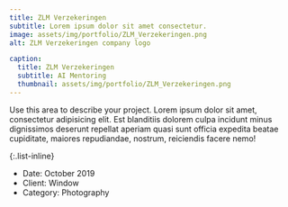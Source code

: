 ```yaml
---
title: ZLM Verzekeringen
subtitle: Lorem ipsum dolor sit amet consectetur.
image: assets/img/portfolio/ZLM_Verzekeringen.png
alt: ZLM Verzekeringen company logo

caption:
  title: ZLM Verzekeringen
  subtitle: AI Mentoring
  thumbnail: assets/img/portfolio/ZLM_Verzekeringen.png
---
```

Use this area to describe your project. Lorem ipsum dolor sit amet, consectetur adipisicing elit. Est blanditiis dolorem culpa incidunt minus dignissimos deserunt repellat aperiam quasi sunt officia expedita beatae cupiditate, maiores repudiandae, nostrum, reiciendis facere nemo!

{:.list-inline}
- Date: October 2019
- Client: Window
- Category: Photography

